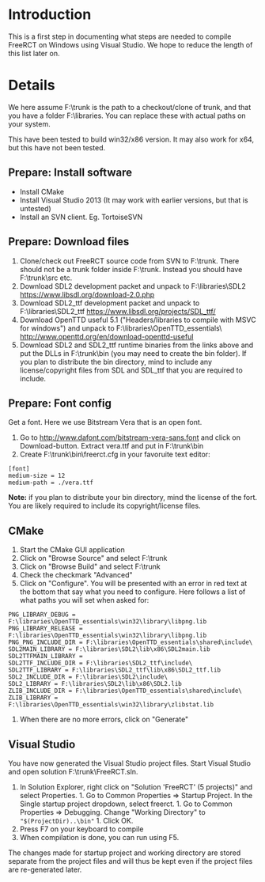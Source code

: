 # Introduction #

This is a first step in documenting what steps are needed to compile FreeRCT on Windows using Visual Studio. We hope to reduce the length of this list later on.

# Details #

We here assume F:\trunk is the path to a checkout/clone of trunk, and that you have a folder F:\libraries. You can replace these with actual paths on your system.

This have been tested to build win32/x86 version. It may also work for x64, but this have not been tested.

## Prepare: Install software ##
  * Install CMake
  * Install Visual Studio 2013 (It may work with earlier versions, but that is untested)
  * Install an SVN client. Eg. TortoiseSVN

## Prepare: Download files ##
  1. Clone/check out FreeRCT source code from SVN to F:\trunk. There should not be a trunk folder inside F:\trunk. Instead you should have F:\trunk\src etc.
  1. Download SDL2 development packet and unpack to F:\libraries\SDL2 https://www.libsdl.org/download-2.0.php
  1. Download SDL2\_ttf development packet and unpack to F:\libraries\SDL2\_ttf https://www.libsdl.org/projects/SDL_ttf/
  1. Download OpenTTD useful 5.1 ("Headers/libraries to compile with MSVC for windows") and unpack to F:\libraries\OpenTTD\_essentials\ http://www.openttd.org/en/download-openttd-useful
  1. Download SDL2 and SDL2\_ttf runtime binaries from the links above and put the DLLs in F:\trunk\bin (you may need to create the bin folder). If you plan to distribute the bin directory, mind to include any license/copyright files from SDL and SDL\_ttf that you are required to include.

## Prepare: Font config ##
Get a font. Here we use Bitstream Vera that is an open font.
  1. Go to http://www.dafont.com/bitstream-vera-sans.font and click on Download-button. Extract vera.ttf and put in F:\trunk\bin
  1. Create F:\trunk\bin\freerct.cfg in your favoruite text editor:
```
[font]
medium-size = 12
medium-path = ./vera.ttf
```

**Note:** if you plan to distribute your bin directory, mind the license of the fort. You are likely required to include its copyright/license files.

## CMake ##
  1. Start the CMake GUI application
  1. Click on "Browse Source" and select F:\trunk
  1. Click on "Browse Build" and select F:\trunk
  1. Check the checkmark "Advanced"
  1. Click on "Configure". You will be presented with an error in red text at the bottom that say what you need to configure. Here follows a list of what paths you will set when asked for:
```
PNG_LIBRARY_DEBUG = F:\libraries\OpenTTD_essentials\win32\library\libpng.lib
PNG_LIBRARY_RELEASE = F:\libraries\OpenTTD_essentials\win32\library\libpng.lib
PNG_PNG_INCLUDE_DIR = F:\libraries\OpenTTD_essentials\shared\include\
SDL2MAIN_LIBRARY = F:\libraries\SDL2\lib\x86\SDL2main.lib
SDL2TTFMAIN_LIBRARY = 
SDL2TTF_INCLUDE_DIR = F:\libraries\SDL2_ttf\include\
SDL2TTF_LIBRARY = F:\libraries\SDL2_ttf\lib\x86\SDL2_ttf.lib
SDL2_INCLUDE_DIR = F:\libraries\SDL2\include\
SDL2_LIBRARY = F:\libraries\SDL2\lib\x86\SDL2.lib
ZLIB_INCLUDE_DIR = F:\libraries\OpenTTD_essentials\shared\include\
ZLIB_LIBRARY = F:\libraries\OpenTTD_essentials\win32\library\zlibstat.lib
```
  1. When there are no more errors, click on "Generate"

## Visual Studio ##
You have now generated the Visual Studio project files. Start Visual Studio and open solution F:\trunk\FreeRCT.sln.

  1. In Solution Explorer, right click on "Solution 'FreeRCT' (5 projects)" and select Properties.
    1. Go to Common Properties => Startup Project. In the Single startup project dropdown, select freerct.
    1. Go to Common Properties => Debugging. Change "Working Directory" to `"$(ProjectDir)..\bin"`
    1. Click OK.
  1. Press F7 on your keyboard to compile
  1. When compilation is done, you can run using F5.

The changes made for startup project and working directory are stored separate from the project files and will thus be kept even if the project files are re-generated later.